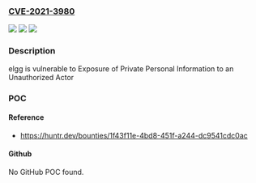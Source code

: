 ### [CVE-2021-3980](https://cve.mitre.org/cgi-bin/cvename.cgi?name=CVE-2021-3980)
![](https://img.shields.io/static/v1?label=Product&message=elgg%2Felgg&color=blue)
![](https://img.shields.io/static/v1?label=Version&message=%3C%203.3.23%20&color=brighgreen)
![](https://img.shields.io/static/v1?label=Vulnerability&message=CWE-359%20Exposure%20of%20Private%20Personal%20Information%20to%20an%20Unauthorized%20Actor&color=brighgreen)

### Description

elgg is vulnerable to Exposure of Private Personal Information to an Unauthorized Actor

### POC

#### Reference
- https://huntr.dev/bounties/1f43f11e-4bd8-451f-a244-dc9541cdc0ac

#### Github
No GitHub POC found.

